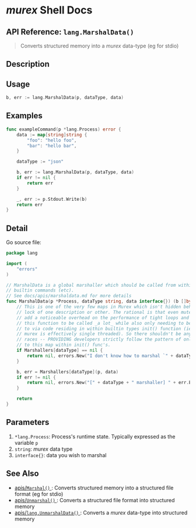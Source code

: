 # _murex_ Shell Docs

## API Reference: `lang.MarshalData()` 

> Converts structured memory into a _murex_ data-type (eg for stdio)

## Description



## Usage

```go
b, err := lang.MarshalData(p, dataType, data)
```

## Examples

```go
func exampleCommand(p *lang.Process) error {
    data := map[string]string {
        "foo": "hello foo",
        "bar": "hello bar",
    }

    dataType := "json"

    b, err := lang.MarshalData(p, dataType, data)
    if err != nil {
        return err
    }

    _, err := p.Stdout.Write(b)
    return err
}
```

## Detail

Go source file:

```go
package lang

import (
	"errors"
)

// MarshalData is a global marshaller which should be called from within murex
// builtin commands (etc).
// See docs/apis/marshaldata.md for more details
func MarshalData(p *Process, dataType string, data interface{}) (b []byte, err error) {
	// This is one of the very few maps in Murex which isn't hidden behind a sync
	// lock of one description or other. The rational is that even mutexes can
	// add a noticeable overhead on the performance of tight loops and I expect
	// this function to be called _a lot_ while also only needing to be written
	// to via code residing in within builtin types init() function (ie while
	// murex is effectively single threaded). So there shouldn't be any data-
	// races -- PROVIDING developers strictly follow the pattern of only writing
	// to this map within init() func's.
	if Marshallers[dataType] == nil {
		return nil, errors.New("I don't know how to marshal `" + dataType + "`.")
	}

	b, err = Marshallers[dataType](p, data)
	if err != nil {
		return nil, errors.New("[" + dataType + " marshaller] " + err.Error())
	}

	return
}
```

## Parameters

1. `*lang.Process`: Process's runtime state. Typically expressed as the variable `p` 
2. `string`: _murex_ data type
3. `interface{}`: data you wish to marshal

## See Also

* [apis/`Marshal()` ](../apis/marshal.md):
  Converts structured memory into a structured file format (eg for stdio)
* [apis/`Unmarshal()` ](../apis/unmarshal.md):
  Converts a structured file format into structured memory
* [apis/`lang.UnmarshalData()` ](../apis/unmarshaldata.md):
  Converts a _murex_ data-type into structured memory